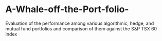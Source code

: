 # A-Whale-off-the-Port-folio-
Evaluation of the performance among various algorithmic, hedge, and mutual fund portfolios and comparison of them against the S&amp;P TSX 60 Index
